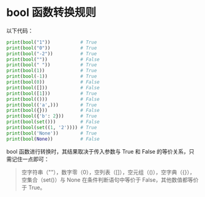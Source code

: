 # bool 函数转换规则

以下代码：
```python
print(bool("1"))           # True
print(bool("0"))           # True
print(bool("-2"))          # True
print(bool(""))            # False
print(bool(" "))           # True
print(bool(1))             # True
print(bool(-1))            # True
print(bool(0))             # False
print(bool([]))            # False
print(bool([1]))           # True
print(bool(()))            # False
print(bool(('a',)))        # True
print(bool({}))            # False
print(bool({'b': 2}))      # True
print(bool(set()))         # False
print(bool(set((1, '2')))) # True
print(bool('None'))        # True
print(bool(None))          # False
```

bool 函数进行转换时，其结果取决于传入参数与 True 和 False 的等价关系，只需记住一点即可：
> 空字符串（""），数字零（0），空列表（[]），空元组（()），空字典（{}），空集合（set()）与 None 在条件判断语句中等价于 False，其他数值都等价于 True。